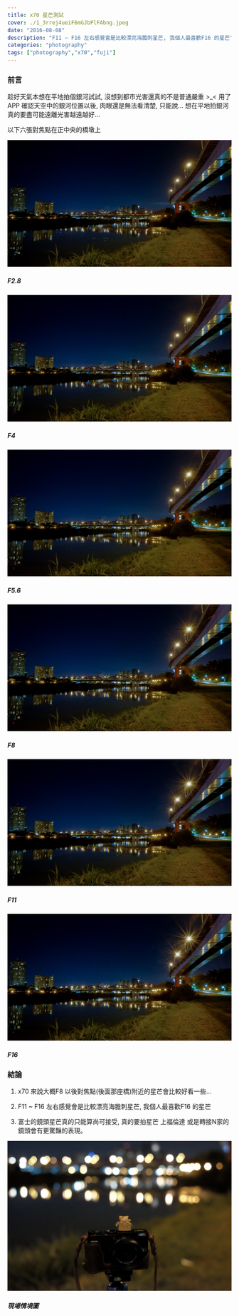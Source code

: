 ```yaml
---
title: x70 星芒測試
cover: ./1_3rrej4ueiF6mGJbPlFAbng.jpeg
date: "2016-08-08"
description: "F11 ~ F16 左右感覺會是比較漂亮海膽刺星芒, 我個人最喜歡F16 的星芒"
categories: "photography"
tags: ["photography","x70","fuji"]
---
```

### 前言

趁好天氣本想在平地拍個銀河試試, 沒想到都市光害還真的不是普通嚴重 >_<
用了APP 確認天空中的銀河位置以後, 肉眼還是無法看清楚, 只能說… 想在平地拍銀河真的要盡可能遠離光害越遠越好…

以下六張對焦點在正中央的橋墩上

![F2.8](./1_HldUJWS3nm3D86sSPvf8IA.jpeg)
##### F2.8

![F4](./1_mr2LFbiEFPFwoTHup0t6KQ.jpeg)
##### F4

![F5.6](./1_XUojU7grHuo1U8AofckABQ.jpeg)
##### F5.6

![F8](./1_gtMkfT6CU3svmUpMi5W2aQ.jpeg)
##### F8

![F11](./1_b42u66vY7J9ArSUCMfLFyQ.jpeg)
##### F11

![F16](./1_WB_Qsoun1gmghM5ixzdH5g.jpeg)
##### F16

### 結論

1. x70 來說大概F8 以後對焦點(後面那座橋)附近的星芒會比較好看一些…

1. F11 ~ F16 左右感覺會是比較漂亮海膽刺星芒, 我個人最喜歡F16 的星芒

1. 富士的鏡頭星芒真的只能算尚可接受, 真的要拍星芒 上福倫達 或是轉接N家的鏡頭會有更驚豔的表現。

![現場情境圖](./1_3rrej4ueiF6mGJbPlFAbng.jpeg)
##### 現場情境圖
